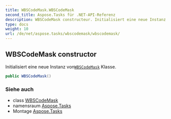 ```yaml
---
title: WBSCodeMask.WBSCodeMask
second_title: Aspose.Tasks für .NET-API-Referenz
description: WBSCodeMask constructeur. Initialisiert eine neue Instanz vonWBSCodeMask Klasse.
type: docs
weight: 10
url: /de/net/aspose.tasks/wbscodemask/wbscodemask/
---
```

## WBSCodeMask constructor

Initialisiert eine neue Instanz von[`WBSCodeMask`](../) Klasse.

```csharp
public WBSCodeMask()
```

### Siehe auch

* class [WBSCodeMask](../)
* namensraum [Aspose.Tasks](../../wbscodemask/)
* Montage [Aspose.Tasks](../../../)


